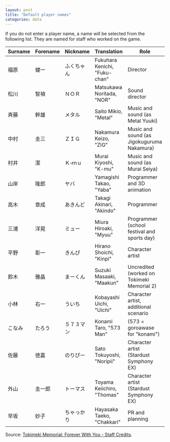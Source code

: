 ```yaml
---
layout: post
title: "Default player names"
categories: data
---
```


If you do not enter a player name, a name will be selected from the following
list. They are named for staff who worked on the game.

| Surname | Forename | Nickname   | Translation                   | Role
|---------|----------|------------|-------------------------------|------------------------
| 福原    | 健一     | ふくちゃん | Fukuhara Kenichi, "Fuku-chan" | Director
| 松川    | 智禎     | ＮＯＲ     | Matsukawa Noritada, "NOR"     | Sound director
| 斉藤    | 幹雄     | メタル     | Saito Mikio, "Metal"          | Music and sound (as Metal Yuuki)
| 中村    | 圭三     | ＺＩＧ     | Nakamura Keizo, "ZIG"         | Music and sound (as Jigokuguruma Nakamura)
| 村井    | 潔       | Ｋ‐ｍｕ    | Murai Kiyoshi, "K-mu"         | Music and sound (as Murai Seiya)
| 山岸    | 隆郎     | ヤバ       | Yamagishi Takao, "Yaba"       | Programmer and 3D animation
| 高木    | 章成     | あきんど   | Takagi Akinari, "Akindo"      | Programmer
| 三浦    | 洋晃     | ミュー     | Miura Hiroaki, "Myuu"         | Programmer (school festival and sports day)
| 平野    | 彰一     | きんぴ     | Hirano Shoichi, "Kinpi"       | Character artist
| 鈴木    | 雅晶     | まーくん   | Suzuki Masaaki, "Maakun"      | Uncredited (worked on Tokimeki Memorial 2)
| 小林    | 右一     | ういち     | Kobayashi Uichi, "Uichi"      | Character artist, additional scenario
| こなみ  | たろう   | ５７３マン | Konami Taro, "573 Man"        | (573 = goroawase for "konami")
| 佐藤    | 徳嘉     | のりぴー   | Sato Tokuyoshi, "Noripii"     | Character artist (Stardust Symphony EX)
| 外山    | 圭一郎   | トーマス   | Toyama Keiichiro, "Thomas"    | Character artist (Stardust Symphony EX)
| 早坂    | 妙子     | ちゃっかり | Hayasaka Taeko, "Chakkari"    | PR and planning
                                                                    
Source: [Tokimeki Memorial: Forever With You - Staff Credits](https://web.archive.org/web/20200108093748/http://raido.moe/staff/ps1/ps1_tokimeki_memorial.html).
